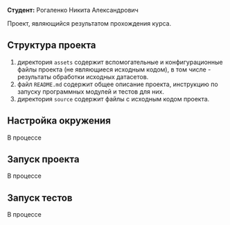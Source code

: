 **Студент:** Рогаленко Никита Александрович

Проект, являющийся результатом прохождения курса.

## Структура проекта

1. директория `assets` содержит вспомогательные и конфигурационные файлы проекта (не являющиеся исходным кодом), в том числе - результаты обработки исходных датасетов. 
1. файл `README.md` содержит общее описание проекта, инструкцию по запуску программных модулей и тестов для них. 
1. директория `source` содержит файлы с исходным кодом проекта.

## Настройка окружения

В процессе

## Запуск проекта

В процессе

## Запуск тестов

В процессе

